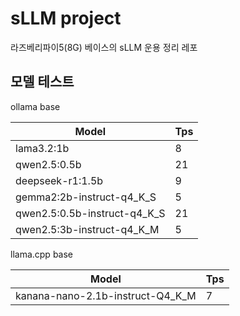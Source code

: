 # sLLM project

라즈베리파이5(8G) 베이스의 sLLM 운용 정리 레포


## 모델 테스트

ollama base

|Model|Tps|
|---|---|
|lama3.2:1b|8|
|qwen2.5:0.5b|21|
|deepseek-r1:1.5b|9|
|gemma2:2b-instruct-q4_K_S|5|
|qwen2.5:0.5b-instruct-q4_K_S|21|
|qwen2.5:3b-instruct-q4_K_M|5|

llama.cpp base

|Model|Tps|
|---|---|
|kanana-nano-2.1b-instruct-Q4_K_M|7|





